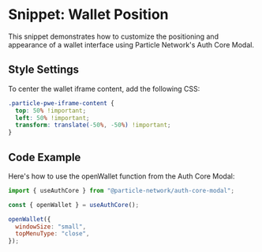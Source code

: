 # Snippet: Wallet Position

This snippet demonstrates how to customize the positioning and appearance of a wallet interface using Particle Network's Auth Core Modal.

## Style Settings

To center the wallet iframe content, add the following CSS:

```css
.particle-pwe-iframe-content {
  top: 50% !important;
  left: 50% !important;
  transform: translate(-50%, -50%) !important;
}
```

## Code Example

Here's how to use the openWallet function from the Auth Core Modal:


```jsx
import { useAuthCore } from "@particle-network/auth-core-modal";

const { openWallet } = useAuthCore();

openWallet({
  windowSize: "small",
  topMenuType: "close",
});
```